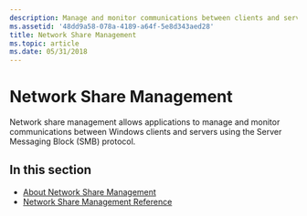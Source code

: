 ```yaml
---
description: Manage and monitor communications between clients and servers using the Server Messaging Block (SMB) protocol. Use network file functions to monitor and close file, device, and pipe resources. Control network sessions and retrieve operating statistics.
ms.assetid: '48dd9a58-078a-4189-a64f-5e8d343aed28'
title: Network Share Management
ms.topic: article
ms.date: 05/31/2018
---
```


# Network Share Management

Network share management allows applications to manage and monitor communications between Windows clients and servers using the Server Messaging Block (SMB) protocol.

## In this section

-   [About Network Share Management](about-network-share-management.md)
-   [Network Share Management Reference](network-share-management-reference.md)

 

 



